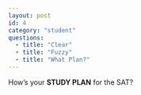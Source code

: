 ```yaml
---
layout: post
id: 4
category: "student"
questions:
  - title: "Clear"
  - title: "Fuzzy"
  - title: "What Plan?"
---
```

How’s your **STUDY PLAN** for the SAT?
